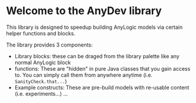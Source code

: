 # Welcome to the AnyDev library
This library is designed to speedup building AnyLogic models via certain helper functions and blocks.

The library provides 3 components:
- Library blocks: these can be draged from the library palette like any normal AnyLogic block
- functions: These are "hidden" in pure Java classes that you gain access to. You can simply call them from anywhere anytime (i.e. `SanityCheck.that...`)
- Example constructs: These are pre-build models with re-usable content (i.e. experiments...)
...
